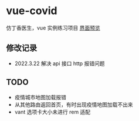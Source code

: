 # vue-covid

仿丁香医生，vue 实例练习项目
[界面预览](https://1965517894.github.io/vue-covid/)

## 修改记录

- 2022.3.22 解决 api 接口 http 报错问题

## TODO

- 疫情城市地图加载报错
- 从其他路由返回首页，有时出现疫情地图加载不出来
- vant 选项卡大小未进行 rem 适配
